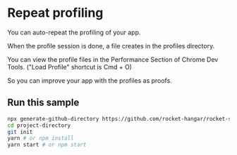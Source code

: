 # Repeat profiling

You can auto-repeat the profiling of your app.

When the profile session is done, a file creates in the profiles directory.

You can view the profile files in the Performance Section of Chrome Dev Tools. ("Load Profile" shortcut is Cmd + O)

So you can improve your app with the profiles as proofs.

## Run this sample

```sh
npx generate-github-directory https://github.com/rocket-hangar/rocket-scripts-templates/tree/master/samples/repeat-profiling project-directory
cd project-directory
git init
yarn # or npm install
yarn start # or npm start
```